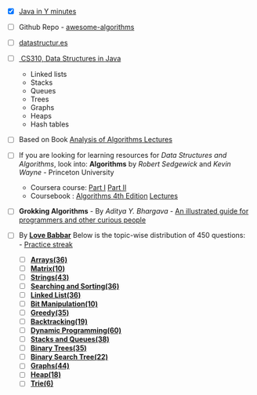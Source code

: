- [x] [Java in Y minutes](https://learnxinyminutes.com/docs/java/)

- [ ] Github Repo - [awesome-algorithms](https://github.com/tayllan/awesome-algorithms)
- [ ]  [datastructur.es](https://sp19.datastructur.es/)
 - [ ] [ CS310, Data Structures in Java](https://www.youtube.com/playlist?list=PLpPXw4zFa0uKKhaSz87IowJnOTzh9tiBk)
	- Linked lists
	- Stacks
	- Queues
	- Trees
	- Graphs
	- Heaps
	- Hash tables
 - [ ] Based on Book [Analysis of Algorithms Lectures](https://www.youtube.com/playlist?list=PLOtl7M3yp-DX6ic0HGT0PUX_wiNmkWkXx)

 - [ ] If you are looking for learning resources for  _Data Structures and Algorithms_, look into:
		**Algorithms** by *Robert Sedgewick* and *Kevin Wayne* - Princeton University
	 - Coursera course:
			  [Part I](https://www.coursera.org/learn/algorithms-part1)
			  [Part II](https://www.coursera.org/learn/algorithms-part2)
      -   Coursebook :
		      [Algorithms 4th  Edition](http://algs4.cs.princeton.edu/home/)
		      [Lectures](https://algs4.cs.princeton.edu/lectures/)


- [ ] **Grokking Algorithms** - By *Aditya Y. Bhargava* - [An illustrated guide for programmers and other curious people](https://www.manning.com/books/grokking-algorithms)

- [ ] By [**Love Babbar**](https://www.geeksforgeeks.org/dsa-sheet-by-love-babbar/#Arrays)
		Below is the topic-wise distribution of 450 questions:	
		- [Practice streak](https://practice.geeksforgeeks.org/explore?page=1&curated[]=7&sortBy=submissions)
	- [ ] **[Arrays(36)](https://www.geeksforgeeks.org/dsa-sheet-by-love-babbar/#Arrays)**
	- [ ]  **[Matrix(10)](https://www.geeksforgeeks.org/dsa-sheet-by-love-babbar/#Matrix)**
	- [ ]  **[Strings(43)](https://www.geeksforgeeks.org/dsa-sheet-by-love-babbar/#Strings)**
	- [ ]  **[Searching and Sorting(36)](https://www.geeksforgeeks.org/dsa-sheet-by-love-babbar/#SearchingandSorting)**
	- [ ]  **[Linked List(36)](https://www.geeksforgeeks.org/dsa-sheet-by-love-babbar/#LinkedList)**
	- [ ]  **[Bit Manipulation(10)](https://www.geeksforgeeks.org/dsa-sheet-by-love-babbar/#BitManipulation)**
	- [ ]  **[Greedy(35)](https://www.geeksforgeeks.org/dsa-sheet-by-love-babbar/#Greedy)**
	- [ ]  **[Backtracking(19)](https://www.geeksforgeeks.org/dsa-sheet-by-love-babbar/#Backtracking)**
	- [ ]  **[Dynamic Programming(60)](https://www.geeksforgeeks.org/dsa-sheet-by-love-babbar/#DP)**
	- [ ]  **[Stacks and Queues(38)](https://www.geeksforgeeks.org/dsa-sheet-by-love-babbar/#StacksandQueues)**
	- [ ]  **[Binary Trees(35)](https://www.geeksforgeeks.org/dsa-sheet-by-love-babbar/#BinaryTrees)**
	- [ ]  **[Binary Search Tree(22)](https://www.geeksforgeeks.org/dsa-sheet-by-love-babbar/#BST)**
	- [ ]  **[Graphs(44)](https://www.geeksforgeeks.org/dsa-sheet-by-love-babbar/#Graphs)**
	- [ ]  **[Heap(18)](https://www.geeksforgeeks.org/dsa-sheet-by-love-babbar/#Heap)**
	- [ ]  **[Trie(6)](https://www.geeksforgeeks.org/dsa-sheet-by-love-babbar/#Trie)**